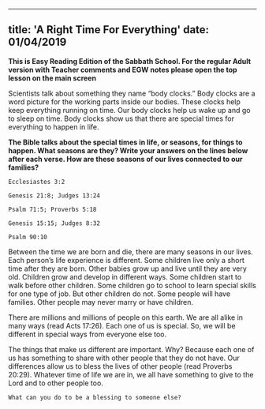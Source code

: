 ---
title: 'A Right Time For Everything'
date: 01/04/2019
--

**This is Easy Reading Edition of the Sabbath School. For the regular Adult version with Teacher comments and EGW notes please open the top lesson on the main screen**

Scientists talk about something they name “body clocks.” Body clocks are a word picture for the working parts inside our bodies. These clocks help keep everything running on time. Our body clocks help us wake up and go to sleep on time. Body clocks show us that there are special times for everything to happen in life.

**The Bible talks about the special times in life, or seasons, for things to happen. What seasons are they? Write your answers on the lines below after each verse. How are these seasons of our lives connected to our families?**

`Ecclesiastes 3:2`

`Genesis 21:8; Judges 13:24`

`Psalm 71:5; Proverbs 5:18`

`Genesis 15:15; Judges 8:32`

`Psalm 90:10`

Between the time we are born and die, there are many seasons in our lives. Each person’s life experience is different. Some children live only a short time after they are born. Other babies grow up and live until they are very old. Children grow and develop in different ways. Some children start to walk before other children. Some children go to school to learn special skills for one type of job. But other children do not. Some people will have families. Other people may never marry or have children.

There are millions and millions of people on this earth. We are all alike in many ways (read Acts 17:26). Each one of us is special. So, we will be different in special ways from everyone else too.

The things that make us different are important. Why? Because each one of us has something to share with other people that they do not have. Our differences allow us to bless the lives of other people (read Proverbs 20:29). Whatever time of life we are in, we all have something to give to the Lord and to other people too.

`What can you do to be a blessing to someone else?`